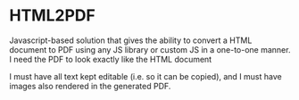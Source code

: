 # HTML2PDF

Javascript-based solution that gives the ability to convert a HTML document to PDF using any JS library or custom JS in a one-to-one manner. I need the PDF to look exactly like the HTML document

I must have all text kept editable (i.e. so it can be copied), and I must have images also rendered in the generated PDF.
